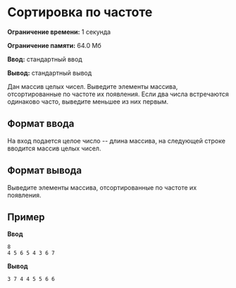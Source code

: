 # Сортировка по частоте

**Ограничение времени:** 1 секунда

**Ограничение памяти:** 64.0 Мб

**Ввод:** стандартный ввод

**Вывод:** стандартный вывод

Дан массив целых чисел. Выведите элементы массива, отсортированные по частоте их появления. Если два числа встречаются одинаково часто, выведите меньшее из них первым.

## Формат ввода

На вход подается целое число -- длина массива, на следующей строке вводится массив целых чисел.

## Формат вывода

Выведите элементы массива, отсортированные по частоте их появления.

## Пример

**Ввод**
```
8
4 5 6 5 4 3 6 7
```

**Вывод**
```
3 7 4 4 5 5 6 6
```